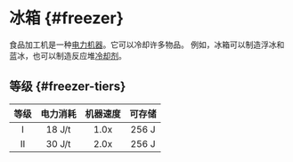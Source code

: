 # 冰箱 {#freezer}

食品加工机是一种[电力机器](/Electric-Machines#machines)。它可以冷却许多物品。
例如，冰箱可以制造浮冰和蓝冰，也可以制造反应堆[冷却剂](/Coolant-Cells)。

## 等级 {#freezer-tiers}

| 等级 | 电力消耗 | 机器速度 | 可存储 |
| :--: | :----: | :--------------: | :----: |
| I    | 18 J/t | 1.0x             | 256 J  |
| II   | 30 J/t | 2.0x             | 256 J  |
